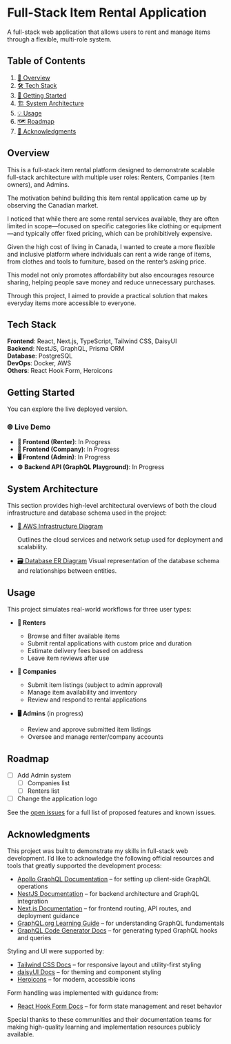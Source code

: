 # Full-Stack Item Rental Application

A full-stack web application that allows users to rent and manage items through a flexible, multi-role system.

## Table of Contents

1. [📝 Overview](#overview)
2. [🛠️ Tech Stack](#tech-stack)
3. [🏁 Getting Started](#getting-started)
4. [🏗️ System Architecture](#system-architecture)
5. [💡 Usage](#usage)
6. [🗺️ Roadmap](#roadmap)
7. [🤝 Acknowledgments](#acknowledgments)

## Overview

This is a full-stack item rental platform designed to demonstrate scalable full-stack architecture with multiple user roles: Renters, Companies (item owners), and Admins.

The motivation behind building this item rental application came up by observing the Canadian market.

I noticed that while there are some rental services available, they are often limited in scope—focused on specific categories like clothing or equipment—and typically offer fixed pricing, which can be prohibitively expensive.

Given the high cost of living in Canada, I wanted to create a more flexible and inclusive platform where individuals can rent a wide range of items, from clothes and tools to furniture, based on the renter’s asking price.

This model not only promotes affordability but also encourages resource sharing, helping people save money and reduce unnecessary purchases.

Through this project, I aimed to provide a practical solution that makes everyday items more accessible to everyone.

## Tech Stack

**Frontend**: React, Next.js, TypeScript, Tailwind CSS, DaisyUI  
**Backend**: NestJS, GraphQL, Prisma ORM  
**Database**: PostgreSQL  
**DevOps**: Docker, AWS   
**Others**: React Hook Form, Heroicons

## Getting Started

You can explore the live deployed version.

### 🌐 Live Demo

- **🧑 Frontend (Renter)**: In Progress
- **💼 Frontend (Company)**: In Progress
- **🖥️ Frontend (Admin)**: In Progress
- **⚙️ Backend API (GraphQL Playground)**: In Progress

## System Architecture

This section provides high-level architectural overviews of both the cloud infrastructure and database schema used in the project:

- [📡 AWS Infrastructure Diagram](docs/AWS/AWS-infrastructure-diagram.md)

    Outlines the cloud services and network setup used for deployment and scalability.
- [🗃️ Database ER Diagram](docs/Database/ER-diagram.md)
    Visual representation of the database schema and relationships between entities.

## Usage

This project simulates real-world workflows for three user types:

- **🧑 Renters**
  - Browse and filter available items
  - Submit rental applications with custom price and duration
  - Estimate delivery fees based on address
  - Leave item reviews after use

- **💼 Companies**
  - Submit item listings (subject to admin approval)
  - Manage item availability and inventory
  - Review and respond to rental applications

- **🖥️ Admins** (in progress)
  - Review and approve submitted item listings
  - Oversee and manage renter/company accounts

## Roadmap

- [ ] Add Admin system
  - [ ] Companies list
  - [ ] Renters list
- [ ] Change the application logo

See the [open issues](https://github.com/misato118/temp_app/issues) for a full list of proposed features and known issues.

## Acknowledgments

This project was built to demonstrate my skills in full-stack web development. I’d like to acknowledge the following official resources and tools that greatly supported the development process:

- [Apollo GraphQL Documentation](https://www.apollographql.com/docs) – for setting up client-side GraphQL operations
- [NestJS Documentation](https://nestjs.com/) – for backend architecture and GraphQL integration
- [Next.js Documentation](https://nextjs.org/docs) – for frontend routing, API routes, and deployment guidance
- [GraphQL.org Learning Guide](https://graphql.org/learn/) – for understanding GraphQL fundamentals
- [GraphQL Code Generator Docs](https://the-guild.dev/graphql/codegen/docs/getting-started) – for generating typed GraphQL hooks and queries

Styling and UI were supported by:

- [Tailwind CSS Docs](https://tailwindcss.com/docs/flex-direction#column) – for responsive layout and utility-first styling
- [daisyUI Docs](https://daisyui.com/docs/colors/) – for theming and component styling
- [Heroicons](https://heroicons.com/outline) – for modern, accessible icons

Form handling was implemented with guidance from:

- [React Hook Form Docs](https://react-hook-form.com/docs/useform/reset) – for form state management and reset behavior

Special thanks to these communities and their documentation teams for making high-quality learning and implementation resources publicly available.
